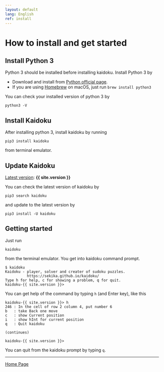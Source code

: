 ```yaml
---
layout: default
lang: English
ref: install
---
```


# How to install and get started

## Install Python 3

Python 3 should be installed before installing kaidoku. Install Python 3 by

- Download and install from [Python official page](https://www.python.org/).
- If you are using [Homebrew](https://brew.sh/) on macOS, just run `brew install python3`

You can check your installed version of python 3 by

    python3 -V

## Install Kaidoku

After installing python 3, install kaidoku by running

    pip3 install kaidoku

from terminal emulator.

## Update Kaidoku

[Latest version](https://pypi.python.org/pypi/kaidoku): **{{ site.version }}**

You can check the latest version of kaidoku by

    pip3 search kaidoku

and update to the latest version by

    pip3 install -U kaidoku
 
## Getting started

Just run

    kaidoku

from the terminal emulator. You get into kaidoku command prompt.

    $ kaidoku
    Kaidoku - player, solver and creater of sudoku puzzles.
              https://sekika.github.io/kaidoku/
    Type h for help, c for showing a problem, q for quit.
    kaidoku-{{ site.version }}>

You can get help of the command by typing `h` (and Enter key), like this

```
kaidoku-{{ site.version }}> h
246 : In the cell of row 2 column 4, put number 6
b   : take Back one move
c   : show Current position
i   : show hInt for current position
q   : Quit kaidoku

(continues)

kaidoku-{{ site.version }}> 
```

You can quit from the kaidoku prompt by typing `q`.

- - -

[Home Page](./)
